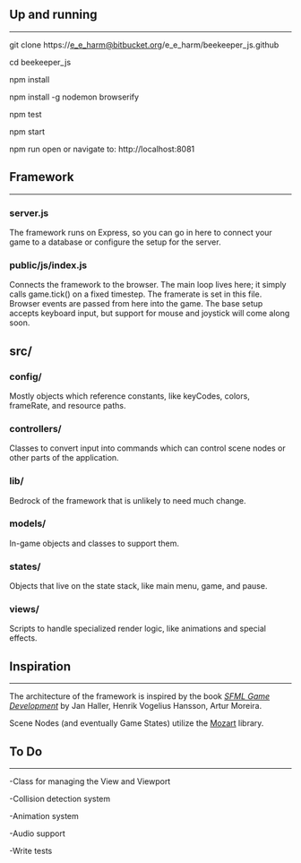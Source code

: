 ## Up and running
-----------------

git clone https://e_e_harm@bitbucket.org/e_e_harm/beekeeper_js.github

cd beekeeper_js

npm install

npm install -g nodemon browserify

npm test

npm start

npm run open or navigate to: http://localhost:8081


## Framework
------------

### server.js
The framework runs on Express, so you can go in here to connect your game to a database or configure the setup for the server.

### public/js/index.js
Connects the framework to the browser.  The main loop lives here; it simply calls game.tick() on a fixed timestep.  The framerate is set in this file.  Browser events are passed from here into the game.  The base setup accepts keyboard input, but support for mouse and joystick will come along soon.

## src/

### config/
Mostly objects which reference constants, like keyCodes, colors, frameRate, and resource paths.

### controllers/
Classes to convert input into commands which can control scene nodes or other parts of the application.

### lib/
Bedrock of the framework that is unlikely to need much change.

### models/
In-game objects and classes to support them.

### states/
Objects that live on the state stack, like main menu, game, and pause.

### views/
Scripts to handle specialized render logic, like animations and special effects.


## Inspiration
--------------
The architecture of the framework is inspired by the book _[SFML Game Development](https://www.packtpub.com/game-development/sfml-game-development)_ by Jan Haller, Henrik Vogelius Hansson, Artur Moreira.

Scene Nodes (and eventually Game States) utilize the [Mozart](https://github.com/philipwalton/mozart) library.


## To Do
--------
-Class for managing the View and Viewport

-Collision detection system

-Animation system

-Audio support

-Write tests

